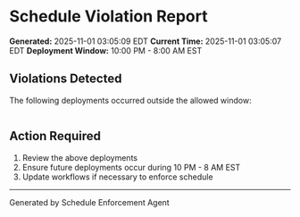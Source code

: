 # Schedule Violation Report

**Generated:** 2025-11-01 03:05:09 EDT
**Current Time:** 2025-11-01 03:05:07 EDT
**Deployment Window:** 10:00 PM - 8:00 AM EST

## Violations Detected

The following deployments occurred outside the allowed window:

```

```

## Action Required

1. Review the above deployments
2. Ensure future deployments occur during 10 PM - 8 AM EST
3. Update workflows if necessary to enforce schedule

---

Generated by Schedule Enforcement Agent
